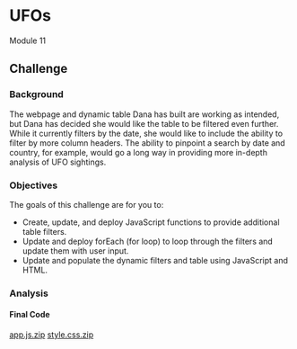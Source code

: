 # UFOs
Module 11

## Challenge

### Background
The webpage and dynamic table Dana has built are working as intended, but Dana has decided she would like the table to be filtered even further. While it currently filters by the date, she would like to include the ability to filter by more column headers. The ability to pinpoint a search by date and country, for example, would go a long way in providing more in-depth analysis of UFO sightings.

### Objectives
The goals of this challenge are for you to:

- Create, update, and deploy JavaScript functions to provide additional table filters.
- Update and deploy forEach (for loop) to loop through the filters and update them with user input.
- Update and populate the dynamic filters and table using JavaScript and HTML.

### Analysis

#### Final Code
[app.js.zip](https://github.com/efuen0077/UFOs/files/4675495/app.js.zip)
[style.css.zip](https://github.com/efuen0077/UFOs/files/4675496/style.css.zip)
